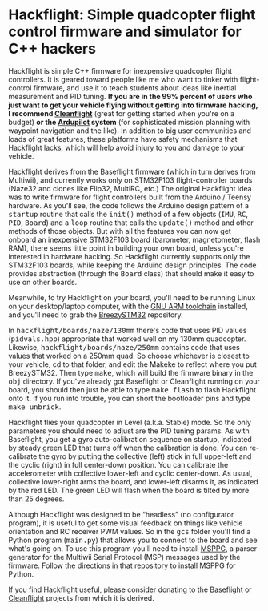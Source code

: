 # Hackflight: Simple quadcopter flight control firmware and simulator for C++ hackers

Hackflight is simple C++ firmware for inexpensive quadcopter flight
controllers.  It is geared toward people like me who want to tinker with
flight-control firmware, and use it to teach students about ideas like inertial
measurement and PID tuning.  <b>If you are in the 99% percent of users who just
want to get your vehicle flying without getting into firmware hacking, I
recommend [Cleanflight](http://cleanflight.com/)</b> (great for getting started
when you're on a budget) <b>or the
[Ardupilot](http://copter.ardupilot.org/ardupilot/index.html) system</b> (for
sophisticated mission planning with waypoint navigation and the like).  In
addition to big user communities and loads of great features, these platforms
have safety mechanisms that Hackflight lacks, which will help avoid injury to
you and damage to your vehicle.

Hackflight derives from the Baseflight firmware (which in turn derives from
Multiwii), and currently works only on STM32F103 flight-controller boards
(Naze32 and clones like Flip32, MultiRC, etc.) The original Hackflight idea was to
write firmware for flight controllers built from the Arduino / Teensy hardware.
As you'll see, the code follows the Arduino design pattern of a <tt>startup</tt>
routine that calls the <tt>init()</tt> method of a few objects (<tt>IMU</tt>,
<tt>RC</tt>, <tt>PID</tt>, <tt>Board</tt>) and a <tt>loop</tt> routine that
calls the <tt>update()</tt> method and other methods of those objects.
But with all the features you can now get onboard an inexpensive STM32F103
board (barometer, magnetometer, flash RAM), there seems little point in building
your own board, unless you're interested in hardware hacking.  So Hackflight currently
supports only the STM32F103 boards, while keeping the Arduino design principles.  The 
code provides abstraction (through the <tt>Board</tt> class) that should 
make it easy to use on other boards.

Meanwhile, to try Hackflight on your board, you'll need to be running Linux on your
desktop/laptop computer, with the [GNU ARM
toolchain](https://launchpad.net/gcc-arm-embedded) installed, and you'll need
to grab the [BreezySTM32](https://github.com/simondlevy/BreezySTM32)
repository.  

In <tt>hackflight/boards/naze/130mm</tt> there's code that uses PID values (<tt>pidvals.hpp</tt>)
appropriate that worked well on my 130mm quadcopter.  Likewise, <tt>hackflight/boards/naze/250mm</tt> 
contains code that uses values that worked on a 250mm quad.   So choose whichever is closest to your 
vehicle, cd to that folder, and edit the Makeke to reflect where you put BreezySTM32. Then type <tt>make</tt>,
which will build the firmware binary in the <tt>obj</tt> directory.  If you've
already got Baseflight or Cleanflight running on your board, you should then
just be able to type <tt>make flash</tt> to flash Hackflight onto it.  If you
run into trouble, you can short the bootloader pins and type <tt>make unbrick</tt>.

Hackflight flies your quadcopter in Level (a.k.a. Stable) mode.  So the only parameters you
should need to adjust are the PID tuning params.
As with Baseflight, you get a gyro auto-calibration sequence on startup, indicated by  steady
green LED that turns off when the calibration is done.  You can re-calibrate
the gyro by putting the collective (left) stick in full upper-left and the
cyclic (right) in full center-down position.  You can calibrate the
accelerometer with collective lower-left and cyclic center-down.  As usual, collective 
lower-right arms the board, and lower-left disarms it, as indicated by the red LED.
The green LED will flash when the board is tilted by more than 25 degrees.

Although Hackflight was designed to be &ldquo;headless&rdquo; (no configurator program),
it is useful to get some visual feedback on things like vehicle orientation and RC receiver
PWM values.  So in the <tt>gcs</tt> folder you'll find a Python program (<tt>main.py</tt>)
that allows you to connect to the board and see what's going on.  To use this program you'll
need to install [MSPPG](https://github.com/simondlevy/MSPPG), a parser generator for the Multiwii Serial 
Protocol (MSP) messages used by the firmware. Follow the directions in that repository to install
MSPPG for Python.

If you find Hackflight useful, please consider donating
to the [Baseflight](https://goo.gl/3tyFhz) or 
[Cleanflight](https://www.paypal.com/cgi-bin/webscr?cmd=_s-xclick&hosted_button_id=TSQKVT6UYKGL6)
projects from which it is derived.


